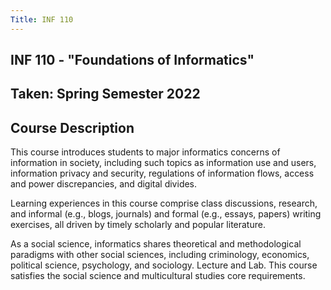 ```yaml
---
Title: INF 110 
---
```


## INF 110 - "Foundations of Informatics"

## Taken: Spring Semester 2022

## Course Description

This course introduces students to major informatics concerns of information in society, including such topics as information use and users, information privacy and security, regulations of information flows, access and power discrepancies, and digital divides. 

Learning experiences in this course comprise class discussions, research, and informal (e.g., blogs, journals) and formal (e.g., essays, papers) writing exercises, all driven by timely scholarly and popular literature. 

As a social science, informatics shares theoretical and methodological paradigms with other social sciences, including criminology, economics, political science, psychology, and sociology. Lecture and Lab. This course satisfies the social science and multicultural studies core requirements. 